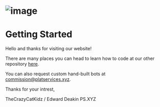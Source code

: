 # ![image](https://cdn.discordapp.com/attachments/835887124308819970/927877535356829696/unknown.png)

# Getting Started

Hello and thanks for visiting our website!

There are many places you can head to learn how to code at our other repository [here](https://github.com/PS-XYZ-Developement/Directory).

You can also request custom hand-built bots at commission@platservices.xyz.



Thanks for your intrest,

TheCrazyCatKidz / Edward Deakin
PS.XYZ
